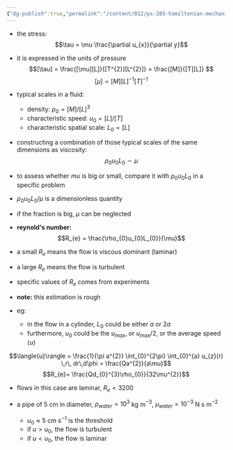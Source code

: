 ```yaml
---
{"dg-publish":true,"permalink":"/content/012/px-285-hamiltonian-mechanics-and-fluid-dynamics/term-2-fluid-dynamics/h-introduction-to-fluids/px-285-h7-quantifying-the-effects-of-viscosity/","noteIcon":"1","created":"2025-01-17T12:34:59.151+00:00","updated":"2025-01-23T14:06:27.607+00:00"}
---
```


- the stress:
$$\tau = \mu \frac{\partial u_{x}}{\partial y}$$
- it is expressed in the units of pressure
$$[\tau] = \frac{[\mu][L]}{[T^{2}][L^{2}]} = \frac{[M]}{[T][L]} $$
$$[\mu] = [M][L]^{-1}[T]^{-1}$$
- typical scales in a fluid:
	- density: $\rho_{0} = [M]/[L]^{3}$
	- characteristic speed: $u_{0}= [L]/[T]$
	- characteristic spatial scale: $L_{0} = [L]$

- constructing a combination of those typical scales of the same dimensions as viscosity:
$$\rho_{0}u_{0}L_{0} \sim \mu$$
- to assess whether $mu$ is big or small, compare it with $\rho_{0}u_{0}L_{0}$ in a specific problem
- $\rho_{0}u_{0}L_{0}/\mu$ is a dimensionless quantity
- if the fraction is big, ${} \mu$ can be neglected

- **reynold's number:**
$$R_{e} = \frac{\rho_{0}u_{0}L_{0}}{\mu}$$
- a small $R_{e}$ means the flow is viscous dominant (laminar)
- a large $R_{e}$ means the flow is turbulent
- specific values of $R_{e}$ comes from experiments

- **note:** this estimation is rough

- eg: 
	- in the flow in a cylinder, $L_{0}$ could be either $a$ or $2a$
	- furthermore, $u_0$ could be the ${} u_{max} {}$, or $u_{max}/2$, or the average speed $\langle{u}\rangle$

$$\langle{u}\rangle = \frac{1}{\pi a^{2}} \int_{0}^{2\pi} \int_{0}^{a} u_{z}(r) \,r\, dr\,d\phi = \frac{Qa^{2}}{a\mu}$$
$$R_{e}= \frac{Qd_{0}^{3}\rho_{0}}{32\mu^{2}}$$
- flows in this case are laminar, $R_{e} < 3200$

- a pipe of $5$ cm in diameter, $\rho_{water} = 10^{3}$ kg m$^{-3}$, $\mu_{water} = 10^{-3}$ N s m$^{-2}$
	- $u_{0}\approx 5$ cm s$^{-1}$ is the threshold
	- if $u>u_{0}$, the flow is turbulent
	- if $u < u_{0}$, the flow is laminar

